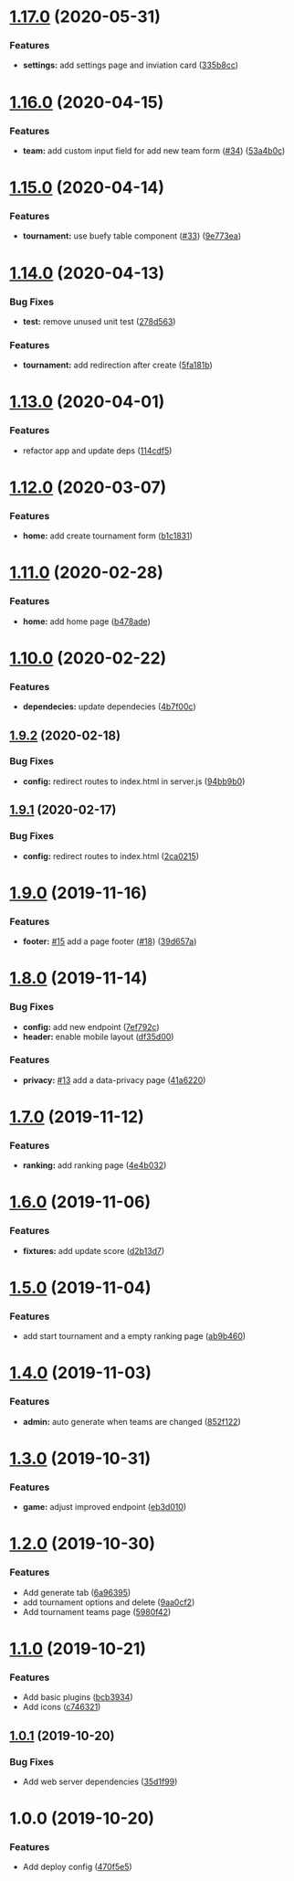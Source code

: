 # [1.17.0](https://github.com/copa-ch/copa-frontend/compare/v1.16.0...v1.17.0) (2020-05-31)


### Features

* **settings:** add settings page and inviation card ([335b8cc](https://github.com/copa-ch/copa-frontend/commit/335b8ccf37d936e03de9b53ca905746f39070fca))

# [1.16.0](https://github.com/copa-ch/copa-frontend/compare/v1.15.0...v1.16.0) (2020-04-15)


### Features

* **team:** add custom input field for add new team form ([#34](https://github.com/copa-ch/copa-frontend/issues/34)) ([53a4b0c](https://github.com/copa-ch/copa-frontend/commit/53a4b0c2b92326fac3b2b4af80383ce67c792cc8))

# [1.15.0](https://github.com/copa-ch/copa-frontend/compare/v1.14.0...v1.15.0) (2020-04-14)


### Features

* **tournament:** use buefy table component ([#33](https://github.com/copa-ch/copa-frontend/issues/33)) ([9e773ea](https://github.com/copa-ch/copa-frontend/commit/9e773eaff0132a10be9462947ff81d67579f9d4b))

# [1.14.0](https://github.com/copa-ch/copa-frontend/compare/v1.13.0...v1.14.0) (2020-04-13)


### Bug Fixes

* **test:** remove unused unit test ([278d563](https://github.com/copa-ch/copa-frontend/commit/278d563db4d89e0a21574cbfd47e26418e30a2f8))


### Features

* **tournament:** add redirection after create ([5fa181b](https://github.com/copa-ch/copa-frontend/commit/5fa181b8e0a661d900e30254dac8a6a4cbe98eb7))

# [1.13.0](https://github.com/copa-ch/copa-frontend/compare/v1.12.0...v1.13.0) (2020-04-01)


### Features

* refactor app and update deps ([114cdf5](https://github.com/copa-ch/copa-frontend/commit/114cdf5f4f6fd192defdbc8aa0a963d902c7ba97))

# [1.12.0](https://github.com/copa-ch/copa-frontend/compare/v1.11.0...v1.12.0) (2020-03-07)


### Features

* **home:** add create tournament form ([b1c1831](https://github.com/copa-ch/copa-frontend/commit/b1c18315ad16755f69e45b4edb52c7065ce43b81))

# [1.11.0](https://github.com/copa-ch/copa-frontend/compare/v1.10.0...v1.11.0) (2020-02-28)


### Features

* **home:** add home page ([b478ade](https://github.com/copa-ch/copa-frontend/commit/b478ade3438a2cbbf52349f218df80bb80cfc8cc))

# [1.10.0](https://github.com/hirsch88/copa-app/compare/v1.9.2...v1.10.0) (2020-02-22)


### Features

* **dependecies:** update dependecies ([4b7f00c](https://github.com/hirsch88/copa-app/commit/4b7f00c1b168fb323d95bbb6a18f06516583a9b6))

## [1.9.2](https://github.com/hirsch88/copa-app/compare/v1.9.1...v1.9.2) (2020-02-18)


### Bug Fixes

* **config:** redirect routes to index.html in server.js ([94bb9b0](https://github.com/hirsch88/copa-app/commit/94bb9b0f50bb6d0dfbac11c43f74c7796d0a2f30))

## [1.9.1](https://github.com/hirsch88/copa-app/compare/v1.9.0...v1.9.1) (2020-02-17)


### Bug Fixes

* **config:** redirect routes to index.html ([2ca0215](https://github.com/hirsch88/copa-app/commit/2ca021540e4e9ebd345195d5ae270417e5a9c451))

# [1.9.0](https://github.com/hirsch88/copa-app/compare/v1.8.0...v1.9.0) (2019-11-16)


### Features

* **footer:** [#15](https://github.com/hirsch88/copa-app/issues/15) add a page footer ([#18](https://github.com/hirsch88/copa-app/issues/18)) ([39d657a](https://github.com/hirsch88/copa-app/commit/39d657a44182493f5a216185b78107e68184defd))

# [1.8.0](https://github.com/hirsch88/copa-app/compare/v1.7.0...v1.8.0) (2019-11-14)


### Bug Fixes

* **config:** add new endpoint ([7ef792c](https://github.com/hirsch88/copa-app/commit/7ef792c24e9ac080222b506cb8d5c1ac139dbd99))
* **header:** enable mobile layout ([df35d00](https://github.com/hirsch88/copa-app/commit/df35d0002826e47ed561d57bc6451e00af51ada5))


### Features

* **privacy:** [#13](https://github.com/hirsch88/copa-app/issues/13) add a data-privacy page ([41a6220](https://github.com/hirsch88/copa-app/commit/41a6220708251cac5b8dc3f02ba3b6b8b521b244))

# [1.7.0](https://github.com/hirsch88/copa-app/compare/v1.6.0...v1.7.0) (2019-11-12)


### Features

* **ranking:** add ranking page ([4e4b032](https://github.com/hirsch88/copa-app/commit/4e4b0321a0f04197af06cd548556b7d63820ad3e))

# [1.6.0](https://github.com/hirsch88/copa-app/compare/v1.5.0...v1.6.0) (2019-11-06)


### Features

* **fixtures:** add update score ([d2b13d7](https://github.com/hirsch88/copa-app/commit/d2b13d7a43c86e3933e441147b67d9d8cd027da9))

# [1.5.0](https://github.com/hirsch88/copa-app/compare/v1.4.0...v1.5.0) (2019-11-04)


### Features

* add start tournament and a empty ranking page ([ab9b460](https://github.com/hirsch88/copa-app/commit/ab9b460fe8eddf5947265361c6bd670a50b5aea1))

# [1.4.0](https://github.com/hirsch88/copa-app/compare/v1.3.0...v1.4.0) (2019-11-03)


### Features

* **admin:** auto generate when teams are changed ([852f122](https://github.com/hirsch88/copa-app/commit/852f122e2272c75a8b820fd6d2b56eacb7c8956b))

# [1.3.0](https://github.com/hirsch88/copa-app/compare/v1.2.0...v1.3.0) (2019-10-31)


### Features

* **game:** adjust improved endpoint ([eb3d010](https://github.com/hirsch88/copa-app/commit/eb3d010677a4be0bfb8578cdf6d177f20f2c0830))

# [1.2.0](https://github.com/hirsch88/copa-app/compare/v1.1.0...v1.2.0) (2019-10-30)


### Features

* Add generate tab ([6a96395](https://github.com/hirsch88/copa-app/commit/6a963955dad515febb90632c1078e84fbc747f60))
* add tournament options and delete ([9aa0cf2](https://github.com/hirsch88/copa-app/commit/9aa0cf2ff903768b3d9893e15c729791eaabccc4))
* Add tournament teams page ([5980f42](https://github.com/hirsch88/copa-app/commit/5980f422c32f506c6b4cb978547c7df2a04b631e))

# [1.1.0](https://github.com/hirsch88/copa-app/compare/v1.0.1...v1.1.0) (2019-10-21)


### Features

* Add basic plugins ([bcb3934](https://github.com/hirsch88/copa-app/commit/bcb3934ba911e14c5a57a7c456455b2cdf26908b))
* Add icons ([c746321](https://github.com/hirsch88/copa-app/commit/c74632195a255c7aec8db8960111018ce2b47a18))

## [1.0.1](https://github.com/hirsch88/copa-app/compare/v1.0.0...v1.0.1) (2019-10-20)


### Bug Fixes

* Add web server dependencies ([35d1f99](https://github.com/hirsch88/copa-app/commit/35d1f99bbe8e77219fdcf15333b75c32dfc616c7))

# 1.0.0 (2019-10-20)


### Features

* Add deploy config ([470f5e5](https://github.com/hirsch88/copa-app/commit/470f5e536accebf3978d8612adfdd7d301b61cb1))
